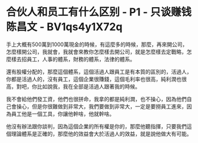 # 合伙人和员工有什么区别 - P1 - 只谈赚钱陈昌文 - BV1qs4y1X72q

手上大概有500萬到1000萬現金的時候，有這麼多的時候，那麼，再來開公司，怎麼樣開公司，我就會，我就會來教你怎麼樣去開公司，就是怎麼樣去定戰略，怎麼樣去招員工，人事的體系，財務的體系，法律的體系。

還有股權分配的，那麼這個體系，這個活過人跟員工是有本質的區別的，活過人，你都是活過人的，沒有員工，這個企業很賺錢，這個毛利率也很高，純利潤也很高，對吧，你比如說我，我在全部是活過人跟著我的時候。

我不會給他們發工資，他們也很拼命，我拿的都是純利潤，也不操心，因為他們自己會操心，但是你很難做到非常大，我們要做到非常大，一定是要撈員工進來，因為員工他是一個工具，你讓他幹啥，他就幹啥。

他沒有辦法跟你談判，因為這個企業的所有權是你的，那麼他聽指揮，只要我們這個理論體系是正確的，那麼他的效益會大於活過人的效益，就是說他做大有可能。

